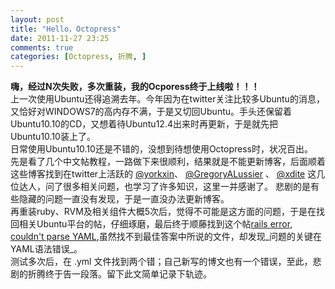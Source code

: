 ```yaml
---
layout: post
title: "Hello，Octopress"
date: 2011-11-27 23:25
comments: true
categories: [Octopress, 折腾, ]
---
```

  __嗨，经过N次失败，多次重装，我的Ocporess终于上线啦！！！__  
  上一次使用Ubuntu还得追溯去年。今年因为在twitter关注比较多Ubuntu的消息，又恰好对WINDOWS7的高内存不满，于是又切回Ubuntu。手头还保留着Ubuntu10.10的CD，又想着待Ubuntu12.4出来时再更新，于是就先把Ubuntu10.10装上了。  
  日常使用Ubuntu10.10还是不错的，没想到待想使用Octopress时，状况百出。  
  先是看了几个中文帖教程，一路做下来很顺利，结果就是不能更新博客，后面顺着这些博客找到在twitter上活跃的 [@yorkxin](https://twitter.com/#!/yorkxin)、 [@GregoryALussier](https://twitter.com/#!/GregoryALussier) 、 [@xdite](https://twitter.com/#!/xdite) 这几位达人，问了很多相关问题，也学习了许多知识，这里一并感谢了。  <!-- more -->
  悲剧的是有些隐藏的问题一直没有发现，于是一直没办法更新博客。  
  再重装ruby、RVM及相关组件大概5次后，觉得不可能是这方面的问题，于是在找回相关Ubuntu平台的帖，仔细琢磨，最后终于顺藤找到这个帖[rails error, couldn't parse YAML](http://stackoverflow.com/questions/4980877/rails-error-couldnt-parse-yaml),虽然找不到最佳答案中所说的文件，却发现_问题的关键在YAML语法错误_。  
  测试多次后，在 .yml 文件找到两个错；自己新写的博文也有一个错误，至此，悲剧的折腾终于告一段落。留下此文简单记录下轨迹。
